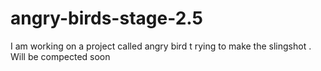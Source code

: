 # angry-birds-stage-2.5
I am working on a project called angry bird  t rying to make the slingshot . Will be compected soon 

